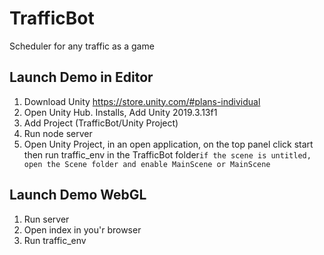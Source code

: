 # TrafficBot
Scheduler for any traffic as a game

## Launch Demo in Editor
1. Download Unity https://store.unity.com/#plans-individual
2. Open Unity Hub. Installs, Add Unity 2019.3.13f1
3. Add Project (TrafficBot/Unity Project)
4. Run node server
4. Open Unity Project, in an open application, on the top panel click start then run traffic_env in the TrafficBot folder`if the scene is untitled, open the Scene folder and enable MainScene or MainScene`

## Launch Demo WebGL
1. Run server
2. Open index in you'r browser
3. Run traffic_env 
